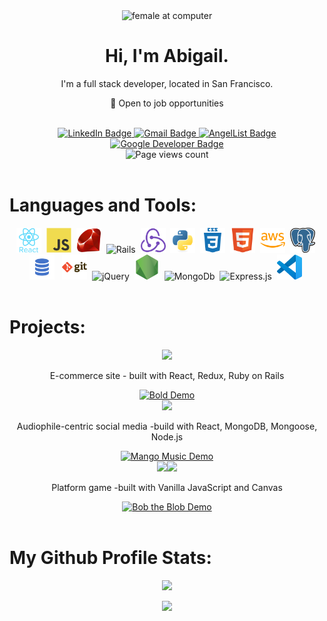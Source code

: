 <div id="header" align="center">
  <img src="https://media.giphy.com/media/YPQ62IX4xd60xJDaBu/giphy.gif" width="150" alt="female at computer"/>
</div>
<div id="bio" align="center" >
  <h1>Hi, I'm Abigail.</h1>
  <div>
    <p>I'm a full stack developer, located in San Francisco.</p>
    <p>👋 Open to job opportunities</p>
  </div>
<br/>
</div>
<div align="center">
  <div>
</div>
   <a href="https://www.linkedin.com/in/san-francisco-software-engineer/" target="_blank" >
    <img height="26" src="https://img.shields.io/badge/LinkedIn-blue?style=for-the-badge&logo=linkedin&logoColor=white" alt="LinkedIn Badge"/>
  </a>
  <a href="mailto:abhernndz@gmail.com" target="_blank" >
    <img height="26px" src="https://img.shields.io/badge/gmail-%23D14836.svg?&style=for-the-badge&logo=gmail&logoColor=white" alt="Gmail Badge" />
  </a>
  <a href="https://angel.co/u/abbey-hernandez" target="_blank" >
    <img height="26px" src="https://img.shields.io/badge/AngelList-b6b9b9?style=for-the-badge&logo=AngelList&logoColor=black" alt="AngelList Badge"/>
  </a>
  <a href="https://developers.google.com/profile/u/abigail-hernandez" target="_blank" >
    <img height="26px" src="https://img.shields.io/badge/google-4285F4?style=for-the-badge&logo=google&logoColor=white" alt="Google Developer Badge"/>
  </a>
</div>
<div  id="bio" align="center" >
<!--   <a href="https://shhmabbey.com" target="_blank" >
    <img height="26px" src="https://img.shields.io/badge/Portfolio-%23000000.svg?style=for-the-badge&logo=firefox&logoColor=#FF7139" alt="Portfolio Badge"/>
  </a> -->
  <img height="26px" src="https://komarev.com/ghpvc/?username=shhmabbey&style=flat-square&color=blue" alt="Page views count"/>
</div>

<br/>
<div align="left" ><h1>Languages and Tools:</h1></div>
<div align="center">
  <img src="https://github.com/devicons/devicon/blob/master/icons/react/react-original-wordmark.svg" title="React" alt="React" width="40" height="40"/>&nbsp;
  <img src="https://github.com/devicons/devicon/blob/master/icons/javascript/javascript-original.svg" title="JavaScript" alt="JavaScript" width="40" height="40"/>&nbsp;
  <img src="https://github.com/devicons/devicon/blob/master/icons/ruby/ruby-original.svg" title="Ruby" alt="Ruby" width="40" height="40"/>&nbsp;
  <img src="https://cdn.jsdelivr.net/gh/devicons/devicon/icons/rails/rails-plain.svg" title="Rails" alt="Rails" width="40" height="40"/>&nbsp;
  <img src="https://github.com/devicons/devicon/blob/master/icons/redux/redux-original.svg" title="Redux" alt="Redux " width="40" height="40"/>&nbsp;
  <img src="https://github.com/devicons/devicon/blob/master/icons/python/python-original.svg" title="Python" alt="Python" width="40" height="40"/>&nbsp;
  <img src="https://github.com/devicons/devicon/blob/master/icons/css3/css3-plain-wordmark.svg"  title="CSS3" alt="CSS" width="40" height="40"/>&nbsp;
  <img src="https://github.com/devicons/devicon/blob/master/icons/html5/html5-original.svg" title="HTML5" alt="HTML5" width="40" height="40"/>&nbsp;
  <img src="https://github.com/devicons/devicon/blob/master/icons/amazonwebservices/amazonwebservices-plain-wordmark.svg" title="AWS" alt="AWS" width="40" height="40"/>&nbsp;
  <img src="https://raw.githubusercontent.com/github/explore/80688e429a7d4ef2fca1e82350fe8e3517d3494d/topics/postgresql/postgresql.png" title="PosgreSQL" alt="postgreSQL" width="40" height="40"/>&nbsp;
  <img src="https://raw.githubusercontent.com/github/explore/80688e429a7d4ef2fca1e82350fe8e3517d3494d/topics/sql/sql.png" title="SQL" alt="SQL" width="40" height="40"/>
  &nbsp;
  <img src="https://raw.githubusercontent.com/github/explore/80688e429a7d4ef2fca1e82350fe8e3517d3494d/topics/git/git.png" title="Git" alt="Git" width="40" height="40" />&nbsp;
  <img src="https://cdn.jsdelivr.net/gh/devicons/devicon/icons/jquery/jquery-plain.svg" title="jQuery" alt="jQuery" width="40" height="40"/>&nbsp;
  <img src="https://raw.githubusercontent.com/github/explore/80688e429a7d4ef2fca1e82350fe8e3517d3494d/topics/nodejs/nodejs.png" title="Node.js" alt="Node.js" width="40" height="40" />&nbsp;
  <img src="https://cdn.jsdelivr.net/gh/devicons/devicon/icons/mongodb/mongodb-plain-wordmark.svg" title="MongoDB" alt="MongoDb" width="40" height="40"/>&nbsp;
  <img src="https://cdn.jsdelivr.net/gh/devicons/devicon/icons/express/express-original.svg" title="Express.js" alt="Express.js" width="40" height="40"/>&nbsp;
  <img src="https://raw.githubusercontent.com/github/explore/80688e429a7d4ef2fca1e82350fe8e3517d3494d/topics/visual-studio-code/visual-studio-code.png" title="Visual Studio Code" alt="Visual Studio Code" width="40" height="40"/>&nbsp;
</div>

<br/>
<div align="left" ><h1>Projects:</h1></div>
<div  id="projects" align="center" >
  <div>
    <a href="https://github.com/Shhmabbey/bold" ><img height="75" src="https://user-images.githubusercontent.com/50922953/166812821-d4c7045d-435c-4c25-ae26-85e5dcd6eca6.png"/></a>
    <p>E-commerce site - built with React, Redux, Ruby on Rails</p>
    <div>
      <a href="https://github.com/Shhmabbey/bold" >
        <img src="https://media.giphy.com/media/zgMPYYgZXuz7EKquJ2/giphy.gif" title="Bold" alt="Bold Demo" width="600" />
      </a>
    </div>
  </div>
  <div>
    <a href="https://github.com/MangoMusicMedia/mango-music" ><img height="75" src="https://user-images.githubusercontent.com/50922953/166800929-7ec25aea-3ad2-47aa-9c51-834f167f3c88.png"></a>
    <p>Audiophile-centric social media -build with React, MongoDB, Mongoose, Node.js</p>
    <div>
      <a href="https://github.com/MangoMusicMedia/mango-music" >
        <img src="https://media.giphy.com/media/NQNXezhodDn4bZurss/giphy.gif" title="Mango Music" alt="Mango Music Demo" width="600"/>
      </a>
    </div>
  </div>
  <div>
    <a href="https://github.com/Shhmabbey/bob-the-blob" ><img height="65" src="https://user-images.githubusercontent.com/50922953/166802722-80c40b7c-e754-4356-be6d-4712417bdcf2.png"><img height="40" src="https://user-images.githubusercontent.com/50922953/166802018-f5db5c7d-9e93-4fc1-963b-0615930eb6be.png"/></a>
    <p>Platform game -built with Vanilla JavaScript and Canvas</p>
    <div>
      <a href="https://github.com/Shhmabbey/bob-the-blob" >
        <img src="https://media.giphy.com/media/S4atcs1GmwSC3ITyYI/giphy.gif" title="Bob the Blob" alt="Bob the Blob Demo" width="400" />
      </a>
    </div>
  </div>
</div>

<br/>
<div align="left" ><h1>My Github Profile Stats:</h1></div>
<div id="stats" align="center" >
<!--   <img width="700"src="https://media.giphy.com/media/bDMI5DFOkFTq4FY8ii/giphy.gif"  alt="my commit history 2022"/>
  <p></p> -->
  <img src="http://github-readme-streak-stats.herokuapp.com/?user=shhmabbey&theme=noctis-minimus&date_format=M%20j%5B%2C%20Y%5D"/>
  
  <p>  </p>
  <img src="https://github-readme-stats.vercel.app/api/top-langs/?username=shhmabbey&layout=compact&theme=noctis_minimus"/>
</div>


